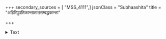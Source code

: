 +++
secondary_sources = [ "MSS_4111",]
jsonClass = "Subhaashita"
title = "अहिरिपुपतिकान्तातातसम्बद्धकान्ता"

+++

<details><summary>Text</summary>

अहिरिपुपतिकान्तातातसंबद्धकान्ता- हरतनयनिहन्तृप्राणदातृध्वजस्य।  
सखिसुतसुतकान्तातातसम्पूज्यकान्ता- पितृशिरसि पतन्ती जाह्नवी नः पुनातु॥
</details>
